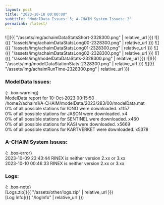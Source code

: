 ```yaml
---
layout: post
title: "2023-10-10 00:00:00"
subtitle: "ModelData Issues: 5; A-CHAIM System Issues: 2"
permalink: /latest/
---
```


![]({{ "/assets/img/achaimDataStatsShort-2328300.png" | relative_url }})
![]({{ "/assets/img/achaimDataStatsLong00-2328300.png" | relative_url }})
![]({{ "/assets/img/achaimDataStatsLong01-2328300.png" | relative_url }})
![]({{ "/assets/img/achaimDataStatsLong02-2328300.png" | relative_url }})
![]({{ "/assets/img/modelDataDataStats-2328300.png" | relative_url }})
![]({{ "/assets/img/modelDataStationStats-2328300.png" | relative_url }})
![]({{ "/assets/img/achaimRunTime-2328300.png" | relative_url }})


### ModelData Issues:  
  
{: .box-warning}  
 ModelData report for 10-Oct-2023 00:15:50   
 /home2/achaim1/A-CHAIM/modelData/2023/283/00/modelData.mat   
 0% of all possible stations for IONO were downloaded. x1157   
 0% of all possible stations for JASON were downloaded. x4   
 0% of all possible stations for SENTINEL were downloaded. x460   
 0% of all possible stations for KASI were downloaded. x5669   
 0% of all possible stations for KARTVERKET were downloaded. x5378   
  
### A-CHAIM System Issues:  
  
{: .box-error}  
2023-10-09 23:43:44 RINEX is neither version 2.xx or 3.xx  
2023-10-10 00:46:33 RINEX is neither version 2.xx or 3.xx  

### Logs:  
  
{: .box-note}  
[Logs.zip]({{ "/assets/other/logs.zip" | relative_url }})  
[Log Info]({{ "/logInfo" | relative_url }})  
